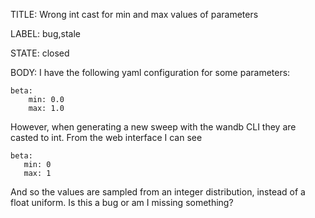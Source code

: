 TITLE:
Wrong int cast for min and max values of parameters

LABEL:
bug,stale

STATE:
closed

BODY:
I have the following yaml configuration for some parameters:

```
beta:
    min: 0.0
    max: 1.0
```

However, when generating a new sweep with the wandb CLI they are casted to int. From the web interface I can see

```
beta:
   min: 0
   max: 1
```

And so the values are sampled from an integer distribution, instead of a float uniform. Is this a bug or am I missing something? 

